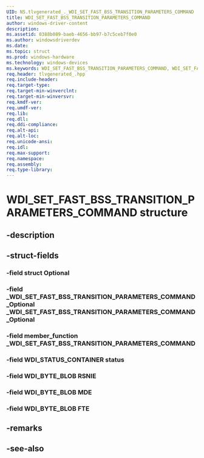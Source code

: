 ```yaml
---
UID: NS.tlvgenerated_._WDI_SET_FAST_BSS_TRANSITION_PARAMETERS_COMMAND
title: WDI_SET_FAST_BSS_TRANSITION_PARAMETERS_COMMAND
author: windows-driver-content
description: 
ms.assetid: 0388b089-baeb-4656-bb97-b7c5ceb7f0e0
ms.author: windowsdriverdev
ms.date: 
ms.topic: struct
ms.prod: windows-hardware
ms.technology: windows-devices
ms.keywords: WDI_SET_FAST_BSS_TRANSITION_PARAMETERS_COMMAND, WDI_SET_FAST_BSS_TRANSITION_PARAMETERS_COMMAND, *PWDI_SET_FAST_BSS_TRANSITION_PARAMETERS_COMMAND
req.header: tlvgenerated_.hpp
req.include-header:
req.target-type:
req.target-min-winverclnt:
req.target-min-winversvr:
req.kmdf-ver:
req.umdf-ver:
req.lib:
req.dll:
req.ddi-compliance:
req.alt-api:
req.alt-loc:
req.unicode-ansi:
req.idl:
req.max-support:
req.namespace:
req.assembly:
req.type-library:
---
```


# WDI_SET_FAST_BSS_TRANSITION_PARAMETERS_COMMAND structure

## -description



## -struct-fields

### -field struct Optional			
 	
### -field _WDI_SET_FAST_BSS_TRANSITION_PARAMETERS_COMMAND_Optional _WDI_SET_FAST_BSS_TRANSITION_PARAMETERS_COMMAND_Optional			
 	
### -field member_function _WDI_SET_FAST_BSS_TRANSITION_PARAMETERS_COMMAND			
 	
### -field WDI_STATUS_CONTAINER status			
 	
### -field WDI_BYTE_BLOB RSNIE			
 	
### -field WDI_BYTE_BLOB MDE			
 	
### -field WDI_BYTE_BLOB FTE			
 	
## -remarks

## -see-also
